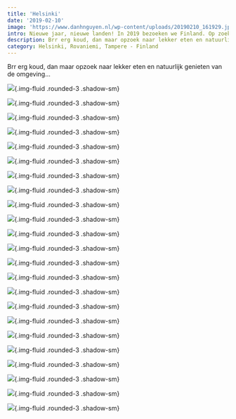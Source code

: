 ```yaml
---
title: 'Helsinki'
date: '2019-02-10'
image: 'https://www.danhnguyen.nl/wp-content/uploads/20190210_161929.jpg'
intro: Nieuwe jaar, nieuwe landen! In 2019 bezoeken we Finland. Op zoek naar Santa Claus in de Santa Village en het noorderlicht bekijken in Rovaniemi.
description: Brr erg koud, dan maar opzoek naar lekker eten en natuurlijk genieten van de omgeving...
category: Helsinki, Rovaniemi, Tampere - Finland
---
```


Brr erg koud, dan maar opzoek naar lekker eten en natuurlijk genieten van de omgeving...

![](https://www.danhnguyen.nl/wp-content/uploads/DSC05570-700x394.jpg){.img-fluid .rounded-3 .shadow-sm}

![](https://www.danhnguyen.nl/wp-content/uploads/DSC05574-700x394.jpg){.img-fluid .rounded-3 .shadow-sm}

![](https://www.danhnguyen.nl/wp-content/uploads/DSC05575-700x394.jpg){.img-fluid .rounded-3 .shadow-sm}

![](https://www.danhnguyen.nl/wp-content/uploads/20190209_101239-700x394.jpg){.img-fluid .rounded-3 .shadow-sm}

![](https://www.danhnguyen.nl/wp-content/uploads/20190209_101626-700x394.jpg){.img-fluid .rounded-3 .shadow-sm}

![](https://www.danhnguyen.nl/wp-content/uploads/20190209_104620-700x394.jpg){.img-fluid .rounded-3 .shadow-sm}

![](https://www.danhnguyen.nl/wp-content/uploads/20190209_123814-700x394.jpg){.img-fluid .rounded-3 .shadow-sm}

![](https://www.danhnguyen.nl/wp-content/uploads/DSC05588-700x394.jpg){.img-fluid .rounded-3 .shadow-sm}

![](https://www.danhnguyen.nl/wp-content/uploads/DSC05590-700x394.jpg){.img-fluid .rounded-3 .shadow-sm}

![](https://www.danhnguyen.nl/wp-content/uploads/DSC05593-700x394.jpg){.img-fluid .rounded-3 .shadow-sm}

![](https://www.danhnguyen.nl/wp-content/uploads/20190209_145805-700x394.jpg){.img-fluid .rounded-3 .shadow-sm}

![](https://www.danhnguyen.nl/wp-content/uploads/20190209_101127-700x394.jpg){.img-fluid .rounded-3 .shadow-sm}

![](https://www.danhnguyen.nl/wp-content/uploads/20190209_144304-700x394.jpg){.img-fluid .rounded-3 .shadow-sm}

![](https://www.danhnguyen.nl/wp-content/uploads/20190210_101440-700x394.jpg){.img-fluid .rounded-3 .shadow-sm}

![](https://www.danhnguyen.nl/wp-content/uploads/20190210_120255-700x394.jpg){.img-fluid .rounded-3 .shadow-sm}

![](https://www.danhnguyen.nl/wp-content/uploads/20190210_121047-700x394.jpg){.img-fluid .rounded-3 .shadow-sm}

![](https://www.danhnguyen.nl/wp-content/uploads/20190209_123959-700x394.jpg){.img-fluid .rounded-3 .shadow-sm}

![](https://www.danhnguyen.nl/wp-content/uploads/20190209_124137-700x394.jpg){.img-fluid .rounded-3 .shadow-sm}

![](https://www.danhnguyen.nl/wp-content/uploads/20190210_161929-700x394.jpg){.img-fluid .rounded-3 .shadow-sm}

![](https://www.danhnguyen.nl/wp-content/uploads/20190210_162726-700x394.jpg){.img-fluid .rounded-3 .shadow-sm}

![](https://www.danhnguyen.nl/wp-content/uploads/DSC05644-700x394.jpg){.img-fluid .rounded-3 .shadow-sm}

![](https://www.danhnguyen.nl/wp-content/uploads/20190210_183613-e1552846286733-700x1005.jpg){.img-fluid .rounded-3 .shadow-sm}

![](https://www.danhnguyen.nl/wp-content/uploads/20190210_183616-e1552846306971-700x1244.jpg){.img-fluid .rounded-3 .shadow-sm}
